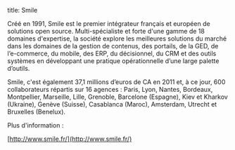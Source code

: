 title: Smile

Créé en 1991, Smile est le premier intégrateur français et européen de solutions open source. Multi-spécialiste et forte d'une gamme de 18 domaines d'expertise, la société explore les meilleures solutions du marché dans les domaines de la gestion de contenus, des portails, de la GED, de l’e-commerce, du mobile, des ERP, du décisionnel, du CRM et des outils systèmes en développant une pratique opérationnelle d’une large palette d’outils.

Smile, c'est également 37,1 millions d’euros de CA en 2011 et, à ce jour, 600 collaborateurs répartis sur 16 agences : Paris, Lyon, Nantes, Bordeaux, Montpellier, Marseille, Lille, Grenoble, Barcelone (Espagne), Kiev et Kharkov (Ukraine), Genève (Suisse), Casablanca (Maroc), Amsterdam, Utrecht et Bruxelles (Benelux).

Plus d'information :

[http://www.smile.fr/](http://www.smile.fr/)
